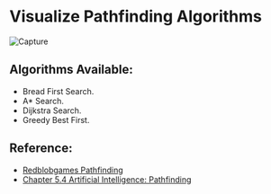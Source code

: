 # Visualize Pathfinding Algorithms

![Capture](https://user-images.githubusercontent.com/49046616/143917920-d3c541db-25f5-4e94-80f1-50f9c8128bde.PNG)

## Algorithms Available:
-  Bread First Search.
-  A* Search.
-  Dijkstra Search.
-  Greedy Best First.

## Reference:
- [Redblobgames Pathfinding](https://www.redblobgames.com/pathfinding/a-star/introduction.html)
- [Chapter 5.4 Artificial Intelligence: Pathfinding](https://www.sci.brooklyn.cuny.edu/~meyer/CISC3600/Materials/5_4AIPathfinding.pdf)


